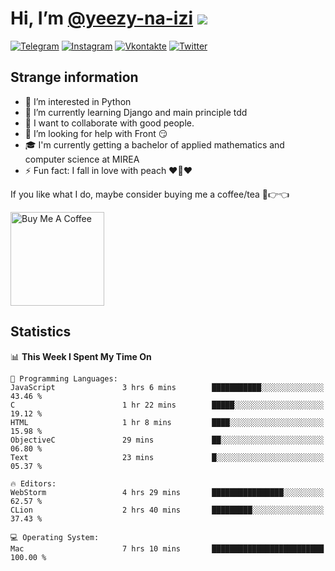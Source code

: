 # Hi, I’m [@yeezy-na-izi](https://github.com/yeezy-na-izi/) ![](https://visitor-badge.glitch.me/badge?page_id=yeezy-na-izi.yeezy-na-izi)

[![Telegram](https://img.shields.io/badge/Telegram-262424?style=for-the-badge&logo=Telegram)](https://t.me/yeezy_na_izi)
[![Instagram](https://img.shields.io/badge/Instagram-262424?style=for-the-badge&logo=Instagram)](https://www.instagram.com/yeezy_na_izi)
[![Vkontakte](https://img.shields.io/badge/VK-262424?style=for-the-badge&logo=Vk&logoColor=0077FF)](https://vk.com/yeezy_na_izi)
[![Twitter](https://img.shields.io/badge/Twitter-262424?style=for-the-badge&logo=Twitter)](https://twitter.com/yeezynaizi)

## Strange information
  
- 👀 I’m interested in Python
- 🌱 I’m currently learning Django and main principle tdd
- 💞️ I want to collaborate with good people.
- 🤔 I’m looking for help with Front 😏
- 🎓 I'm currently getting a bachelor of applied mathematics and computer science at MIREA
- ⚡️ Fun fact: I fall in love with peach ❤️🍑❤️

If you like what I do, maybe consider buying me a coffee/tea 🥺👉👈

<a href="https://www.buymeacoffee.com/yeezynaizi" target="_blank"><img src="https://cdn.buymeacoffee.com/buttons/v2/default-red.png" alt="Buy Me A Coffee" width="150" ></a>

## Statistics

<!--START_SECTION:waka-->
📊 **This Week I Spent My Time On** 

```text
💬 Programming Languages: 
JavaScript               3 hrs 6 mins        ███████████░░░░░░░░░░░░░░   43.46 % 
C                        1 hr 22 mins        █████░░░░░░░░░░░░░░░░░░░░   19.12 % 
HTML                     1 hr 8 mins         ████░░░░░░░░░░░░░░░░░░░░░   15.98 % 
ObjectiveC               29 mins             ██░░░░░░░░░░░░░░░░░░░░░░░   06.80 % 
Text                     23 mins             █░░░░░░░░░░░░░░░░░░░░░░░░   05.37 % 

🔥 Editors: 
WebStorm                 4 hrs 29 mins       ████████████████░░░░░░░░░   62.57 % 
CLion                    2 hrs 40 mins       █████████░░░░░░░░░░░░░░░░   37.43 % 

💻 Operating System: 
Mac                      7 hrs 10 mins       █████████████████████████   100.00 % 
```


<!--END_SECTION:waka-->
